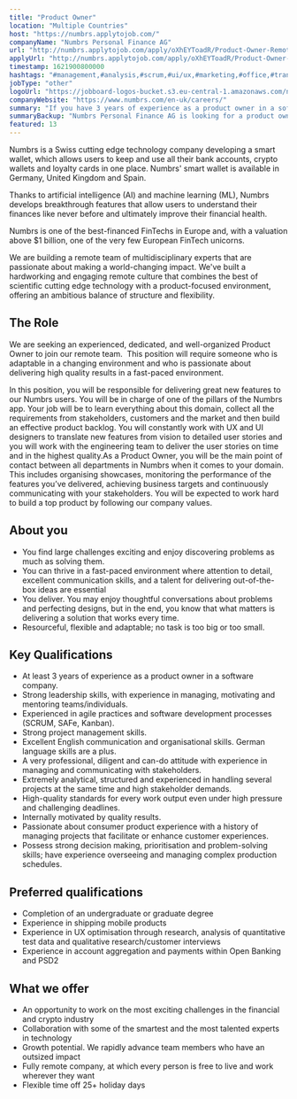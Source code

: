 ```yaml
---
title: "Product Owner"
location: "Multiple Countries"
host: "https://numbrs.applytojob.com/"
companyName: "Numbrs Personal Finance AG"
url: "http://numbrs.applytojob.com/apply/oXhEYToadR/Product-Owner-Remote"
applyUrl: "http://numbrs.applytojob.com/apply/oXhEYToadR/Product-Owner-Remote"
timestamp: 1621900800000
hashtags: "#management,#analysis,#scrum,#ui/ux,#marketing,#office,#translation,#finance,#German,#monitoring"
jobType: "other"
logoUrl: "https://jobboard-logos-bucket.s3.eu-central-1.amazonaws.com/numbrs-personal-finance-ag"
companyWebsite: "https://www.numbrs.com/en-uk/careers/"
summary: "If you have 3 years of experience as a product owner in a software company, consider applying to Numbrs's job post for a new Product Owner."
summaryBackup: "Numbrs Personal Finance AG is looking for a product owner that has experience in: #management, #ui/ux, #marketing."
featured: 13
---
```


Numbrs is a Swiss cutting edge technology company developing a smart wallet, which allows users to keep and use all their bank accounts, crypto wallets and loyalty cards in one place. Numbrs' smart wallet is available in Germany, United Kingdom and Spain. 

Thanks to artificial intelligence (AI) and machine learning (ML), Numbrs develops breakthrough features that allow users to understand their finances like never before and ultimately improve their financial health. 

Numbrs is one of the best-financed FinTechs in Europe and, with a valuation above $1 billion, one of the very few European FinTech unicorns.

We are building a remote team of multidisciplinary experts that are passionate about making a world-changing impact. We've built a hardworking and engaging remote culture that combines the best of scientific cutting edge technology with a product-focused environment, offering an ambitious balance of structure and flexibility.

## The Role

We are seeking an experienced, dedicated, and well-organized Product Owner to join our remote team.  This position will require someone who is adaptable in a changing environment and who is passionate about delivering high quality results in a fast-paced environment.

In this position, you will be responsible for delivering great new features to our Numbrs users. You will be in charge of one of the pillars of the Numbrs app. Your job will be to learn everything about this domain, collect all the requirements from stakeholders, customers and the market and then build an effective product backlog. You will constantly work with UX and UI designers to translate new features from vision to detailed user stories and you will work with the engineering team to deliver the user stories on time and in the highest quality.As a Product Owner, you will be the main point of contact between all departments in Numbrs when it comes to your domain. This includes organising showcases, monitoring the performance of the features you’ve delivered, achieving business targets and continuously communicating with your stakeholders. You will be expected to work hard to build a top product by following our company values.

## About you

*   You find large challenges exciting and enjoy discovering problems as much as solving them.
*   You can thrive in a fast-paced environment where attention to detail, excellent communication skills, and a talent for delivering out-of-the-box ideas are essential
*   You deliver. You may enjoy thoughtful conversations about problems and perfecting designs, but in the end, you know that what matters is delivering a solution that works every time.
*   Resourceful, flexible and adaptable; no task is too big or too small.

## Key Qualifications

*   At least 3 years of experience as a product owner in a software company.
*   Strong leadership skills, with experience in managing, motivating and mentoring teams/individuals.
*   Experienced in agile practices and software development processes (SCRUM, SAFe, Kanban).
*   Strong project management skills.
*   Excellent English communication and organisational skills. German language skills are a plus.
*   A very professional, diligent and can-do attitude with experience in managing and communicating with stakeholders.
*   Extremely analytical, structured and experienced in handling several projects at the same time and high stakeholder demands.
*   High-quality standards for every work output even under high pressure and challenging deadlines.
*   Internally motivated by quality results.
*   Passionate about consumer product experience with a history of managing projects that facilitate or enhance customer experiences.
*   Possess strong decision making, prioritisation and problem-solving skills; have experience overseeing and managing complex production schedules.

## Preferred qualifications

*   Completion of an undergraduate or graduate degree
*   Experience in shipping mobile products
*   Experience in UX optimisation through research, analysis of quantitative test data and qualitative research/customer interviews
*   Experience in account aggregation and payments within Open Banking and PSD2 

## What we offer

*   An opportunity to work on the most exciting challenges in the financial and crypto industry
*   Collaboration with some of the smartest and the most talented experts in technology
*   Growth potential. We rapidly advance team members who have an outsized impact
*   Fully remote company, at which every person is free to live and work wherever they want
*   Flexible time off 25+ holiday days
